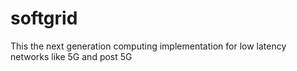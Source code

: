 # softgrid
This the next generation computing implementation for low latency networks like 5G and post 5G
